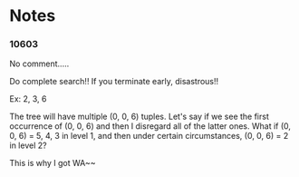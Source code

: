# Notes

### 10603

No comment.....

Do complete search!! If you terminate early, disastrous!!

Ex: 2, 3, 6

The tree will have multiple (0, 0, 6) tuples. Let's say if we see the first occurrence
of (0, 0, 6) and then I disregard all of the latter ones. What if (0, 0, 6) = 5, 4, 3
in level 1, and then under certain circumstances, (0, 0, 6) = 2 in level 2?

This is why I got WA~~
